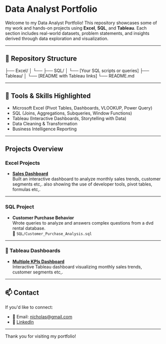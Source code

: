 # Data Analyst Portfolio

Welcome to my Data Analyst Portfolio! This repository showcases some of my work and hands-on projects using **Excel**, **SQL**, and **Tableau**. Each section includes real-world datasets, problem statements, and insights derived through data exploration and visualization.

---

## 📁 Repository Structure

├── Excel/
│ └── 
├── SQL/
│ └── [Your SQL scripts or queries]
├── Tableau/
│ └── [README with Tableau links]
└── README.md

---

## 🔧 Tools & Skills Highlighted

- Microsoft Excel (Pivot Tables, Dashboards, VLOOKUP, Power Query)
- SQL (Joins, Aggregations, Subqueries, Window Functions)
- Tableau (Interactive Dashboards, Storytelling with Data)
- Data Cleaning & Transformation
- Business Intelligence Reporting

---

## Projects Overview

### Excel Projects
- **[Sales Dashboard](/Excel/SalesDashboard.xlsx)**  
  Built an interactive dashboard to analyze monthly sales trends, customer segments etc,. also showing the use of developer tools, pivot tables, formulas etc,.

---

### SQL Project
- **Customer Purchase Behavior**  
  Wrote queries to analyze and answers complex questions from a dvd rental database.  
  📄 `SQL/Customer_Purchase_Analysis.sql`


---

### 🔵 Tableau Dashboards
- **[Multiple KPIs Dashboard](https://public.tableau.com/views/MULTIPLEVIZ_16857292310140/Dashboard1)**  
  Interactive Tableau dashboard visualizing monthly sales trends, customer segments etc,.

---

## 📫 Contact

If you'd like to connect:

- 📧 Email: nicholas@gmail.com  
- 🔗 [LinkedIn](https://linkedin.com/in/your-profile)

---

Thank you for visiting my portfolio!
